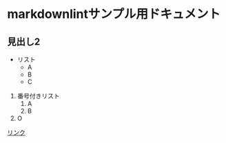 # markdownlintサンプル用ドキュメント

## 見出し2

* リスト
    * A
    * B
    * C

1. 番号付きリスト
    1. A
    3. B
  4. O

[リンク](https://github.com)
